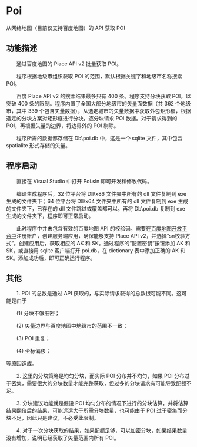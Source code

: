# Poi

从网络地图（目前仅支持百度地图）的 API 获取 POI

## 功能描述

　　通过百度地图的 Place API v2 批量获取 POI。

　　程序根据地级市组织获取 POI 的范围，默认根据关键字和地级市名称搜索 POI。

　　百度 Place API v2 的搜索结果最多只有 400 条。程序支持分块获取 POI，以突破 400 条的限制。程序内置了全国大部分地级市的矢量面数据（共 362 个地级市，其中 339 个包含矢量数据），从选定城市的矢量数据中获取外包矩形框，根据选定的分块方案对矩形框进行分块，逐分块请求 POI 数据。对于请求得到的 POI，再根据矢量的边界，将边界外的 POI 剔除。

　　程序所需的数据都存储在 Db\poi.db 中，这是一个 sqlite 文件，其中包含 spatialite 形式存储的矢量。

## 程序启动

　　直接在 Visual Studio 中打开 Poi.sln 即可开发和修改代码。

　　编译生成程序后，32 位平台将 Dll\x86 文件夹中所有的 dll 文件复制到 exe 生成的文件夹下；64 位平台将 Dll\x64 文件夹中所有的 dll 文件复制到 exe 生成的文件夹下，已存在的 dll 文件跳过或覆盖都可以。再将 Db\poi.db 复制到 exe 生成的文件夹下，程序即可正常启动。

　　此时程序中并未包含有效的百度地图 API 的校验码。需要在[百度地图开放平台中](http://lbsyun.baidu.com/)注册账户，创建服务端应用，确保能够支持 Place API v2，并选择“sn校验方式”。创建应用后，获取相应的 AK 和 SK。通过程序的“配置密钥”按钮添加 AK 和 SK，或直接用 sqlite 客户端打开 poi.db，在 dictionary 表中添加正确的 AK 和 SK。添加成功后，即可正确运行程序。

## 其他

　　1. POI 的总数是通过 API 获取的，与实际请求获得的总数很可能不同。这可能是由于

　　(1) 分块不够细密；

　　(2) 矢量边界与百度地图中地级市的范围不一致；

　　(3) POI 重复；

　　(4) 坐标偏移；

等原因造成。

　　2. 这里的分块策略是均匀分块，而实际 POI 分布并不均匀，如果 POI 分布过于密集，需要很大的分块数量才能完整获取，但过多的分块请求有可能导致配额不足。

　　3. 分块建议功能就是假设 POI 均匀分布的情况下进行的分块估算，并将估算结果翻倍后的结果，可能远远大于所需分块数量，也可能由于 POI 过于密集而分块不足，因此只是建议，不必受此限制。

　　4. 对于一次分块获取的结果，如果配额足够，可以加密分块，如果结果数量没有增加，说明已经获取了矢量范围内所有 POI。
